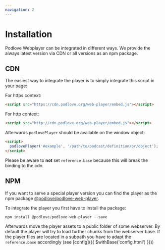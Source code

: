 ```yaml
---
navigation: 2
---
```


# Installation

Podlove Webplayer can be integrated in different ways. We provide the always latest version via CDN or all versions as an npm package.

## CDN

The easiest way to integrate the player is to simply integrate this script in your page:

For https context:
```html
<script src="https://cdn.podlove.org/web-player/embed.js"></script>
```

For http context:
```html
<script src="http://cdn.podlove.org/web-player/embed.js"></script>
```

Afterwards `podlovePlayer` should be available on the window object:

```html
<script>
  podlovePlayer('#example', '/path/to/podcast/definition/or/object');
</script>
```

Please be aware to __not__ set `reference.base` because this will break the binding to the cdn.


## NPM

If you want to serve a special player version you can find the player as the npm package [@podlove/podlove-web-player](https://www.npmjs.com/package/@podlove/podlove-web-player).

To integrate the player you first have to install tha package:

```javascript
npm install @podlove/podlove-web-player --save
```

Afterwards move the player assets to a public folder of some webserver. By default the player will try to load further chunks from the webserver base. If the player files are located in a subpath you have to adapt the `reference.base` accordingly (see [config]({{ $withBase('config.html') }}))

